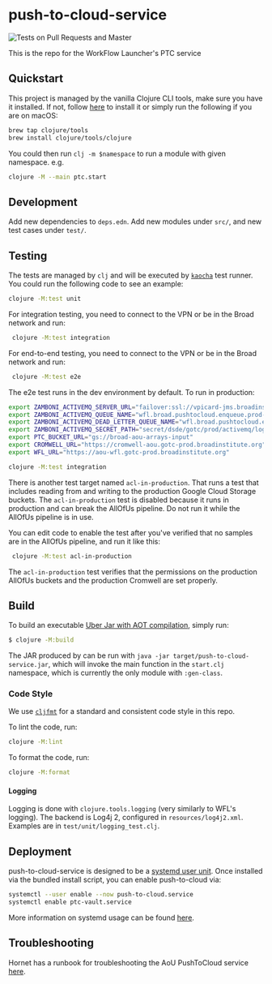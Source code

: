 # push-to-cloud-service

![Tests on Pull Requests and Master](https://github.com/broadinstitute/push-to-cloud-service/workflows/Tests%20on%20Pull%20Requests%20and%20Master/badge.svg)

This is the repo for the WorkFlow Launcher's PTC service

## Quickstart

This project is managed by the vanilla Clojure CLI tools, make sure
 you have it installed. If not, follow [here](https://clojure.org/guides/getting_started)
 to install it or simply run the following if you are on macOS:

 ```bash
 brew tap clojure/tools
 brew install clojure/tools/clojure
 ```

You could then run `clj -m $namespace` to run a module with given namespace. e.g.

```bash
clojure -M --main ptc.start
```

## Development

Add new dependencies to `deps.edn`.
Add new modules under `src/`,
and new test cases under `test/`.

## Testing

The tests are managed by `clj` and will be executed by
 [`kaocha`](https://github.com/lambdaisland/kaocha) test runner. You could
 run the following code to see an example:

 ```bash
 clojure -M:test unit
 ```

For integration testing, you need to connect to the VPN or be in the Broad
network and run:

```bash
 clojure -M:test integration
```

For end-to-end testing, you need to connect to the VPN or be in the Broad
network and run:
```bash
 clojure -M:test e2e
```

The e2e test runs in the dev environment by default. To run in production:
```bash
export ZAMBONI_ACTIVEMQ_SERVER_URL="failover:ssl://vpicard-jms.broadinstitute.org:61616"
export ZAMBONI_ACTIVEMQ_QUEUE_NAME="wfl.broad.pushtocloud.enqueue.prod-test"
export ZAMBONI_ACTIVEMQ_DEAD_LETTER_QUEUE_NAME="wfl.broad.pushtocloud.enqueue.prod-test-dlq"
export ZAMBONI_ACTIVEMQ_SECRET_PATH="secret/dsde/gotc/prod/activemq/logins/zamboni"
export PTC_BUCKET_URL="gs://broad-aou-arrays-input"
export CROMWELL_URL="https://cromwell-aou.gotc-prod.broadinstitute.org"
export WFL_URL="https://aou-wfl.gotc-prod.broadinstitute.org"

clojure -M:test integration
```

There is another test target named `acl-in-production`.
That runs a test
that includes reading from and writing to
the production Google Cloud Storage buckets.
The `acl-in-production` test is disabled
because it runs in production
and can break the AllOfUs pipeline.
Do not run it while the AllOfUs pipeline is in use.

You can edit code to enable the test
after you've verified that no samples
are in the AllOfUs pipeline,
and run it like this:

```bash
 clojure -M:test acl-in-production
```

The `acl-in-production` test verifies
that the permissions on the production AllOfUs buckets
and the production Cromwell are set properly.


## Build

To build an executable [Uber Jar with AOT compilation](https://clojure.org/guides/deps_and_cli#aot_compilation),
simply run:

```bash
$ clojure -M:build
```

The JAR produced by can be run with
`java -jar target/push-to-cloud-service.jar`, which will invoke the
main function in the `start.clj` namespace, which is currently the only
module with `:gen-class`.

### Code Style

We use [`cljfmt`](https://github.com/weavejester/cljfmt) for a
standard and consistent code style in this repo.

To lint the code, run:
```bash
clojure -M:lint
```

To format the code, run:
```bash
clojure -M:format
```

#### Logging
Logging is done with `clojure.tools.logging` (very similarly to WFL's logging).
The backend is Log4j 2, configured in `resources/log4j2.xml`.
Examples are in `test/unit/logging_test.clj`.

## Deployment

push-to-cloud-service is designed to be a [systemd user unit](https://wiki.archlinux.org/index.php/Systemd/User).
Once installed via the bundled install script, you can enable push-to-cloud via:
```bash
systemctl --user enable --now push-to-cloud.service
systemctl enable ptc-vault.service
```

More information on systemd usage can be found [here](https://wiki.archlinux.org/index.php/Systemd).

## Troubleshooting

Hornet has a runbook
for troubleshooting the AoU PushToCloud service
[here](https://broadinstitute.atlassian.net/wiki/spaces/GHConfluence/pages/2869428228/Push+to+Cloud+Runbook).
